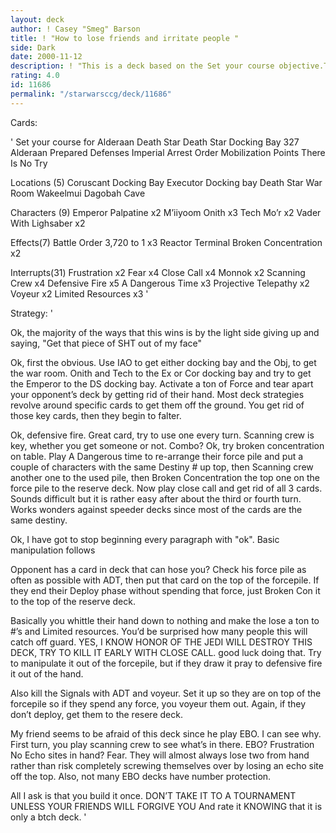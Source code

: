 ```yaml
---
layout: deck
author: ! Casey "Smeg" Barson
title: ! "How to lose friends and irritate people "
side: Dark
date: 2000-11-12
description: ! "This is a deck based on the Set your course objective.There is only one way to descirbe it, ABSOLUTE BTCH."
rating: 4.0
id: 11686
permalink: "/starwarsccg/deck/11686"
---
```

Cards: 

'
Set your course for Alderaan
Death Star
Death Star Docking Bay 327
Alderaan
Prepared Defenses
Imperial Arrest Order
Mobilization Points
There Is No Try

Locations (5)
Coruscant Docking Bay
Executor Docking bay
Death Star War Room
Wakeelmui
Dagobah Cave

Characters (9)
Emperor Palpatine x2
M’iiyoom Onith x3
Tech Mo’r x2
Vader With Lighsaber x2

Effects(7)
Battle Order
3,720 to 1 x3
Reactor Terminal
Broken Concentration x2

Interrupts(31)
Frustration x2
Fear x4
Close Call x4
Monnok x2
Scanning Crew x4
Defensive Fire x5
A Dangerous Time x3
Projective Telepathy x2
Voyeur x2
Limited Resources x3 '

Strategy: '

Ok, the majority of the ways that this wins is by
the light side giving up and saying, "Get that piece of
SHT  out of my face"

Ok, first the obvious.	Use IAO to get either docking bay and the Obj, to get the war room.
Onith and Tech to the Ex or Cor docking bay and try to get the Emperor to
the DS docking bay.  Activate a ton of Force and tear apart your opponent’s deck by getting rid of their
hand.  Most deck strategies revolve around specific cards to get them off the ground.  You get rid of those key cards, then they begin to falter.

Ok, defensive fire.  Great card, try to use one every turn. Scanning crew is key, whether you get someone or not.
Combo?	Ok, try broken concentration on table.	Play A Dangerous time to re-arrange their force pile
and put a couple of characters with the same Destiny # up top, then
Scanning crew another one to the used pile, then Broken Concentration the top one on the force pile to the reserve deck.
Now play close call and get rid of all 3 cards.  Sounds difficult but it is rather easy after about the third or fourth turn. Works wonders against speeder decks since
most of the cards are the same destiny.

Ok, I have got to stop beginning every paragraph with "ok".  Basic manipulation follows

Opponent has a card in deck that can hose you?	Check his force pile as often as possible with ADT, then put that card on the top of the forcepile.
If they end their Deploy phase without spending that force, just
Broken Con it to the top of the reserve deck.

Basically you whittle their hand down to nothing and make the lose a ton to #’s and Limited resources.
You’d be surprised how many people this will catch off guard.
YES, I KNOW HONOR OF THE JEDI WILL DESTROY THIS DECK, TRY TO KILL IT EARLY WITH CLOSE CALL. good luck doing that.
Try to manipulate it out of the forcepile, but if they draw it pray to defensive fire it out of the hand.

Also kill the Signals with ADT and voyeur. Set it up so they are on top of the forcepile so if they spend any force, you voyeur them out.
Again, if they don’t deploy, get them to the resere deck.

My friend seems to be afraid of this deck since he play EBO.
I can see why.	First turn, you play scanning crew to see what’s in there.  EBO?  Frustration
No Echo sites in hand? Fear.  They will almost always lose two from hand rather than risk completely screwing themselves over by losing an echo site off the top.
Also, not many EBO decks have number protection.

All I ask is that you build it once.
DON’T TAKE IT TO A TOURNAMENT UNLESS YOUR FRIENDS WILL FORGIVE YOU
And rate it KNOWING that it is only a btch deck. '
